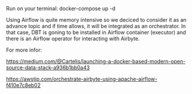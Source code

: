 Run on your terminal: docker-compose up -d

Using Airflow is quite memory intensive so we deciced to consider it as an advance topic and if time allows, it will be integrated as an orchestrator. In that case, DBT is goning to be installed in Airflow container (executor) and there is an Airflow operator for interacting with Airbyte.


For more infor:

https://medium.com/@Cartelis/launching-a-docker-based-modern-open-source-data-stack-a936b1bb0a43

https://awstip.com/orchestrate-airbyte-using-apache-airflow-f410e7c8eb02
